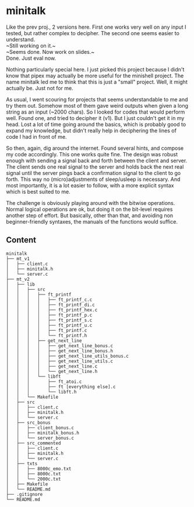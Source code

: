 # minitalk

Like the prev proj., 2 versions here. First one works very well on any input I tested, but rather complex to decipher.
The second one seems easier to understand.  
~Still working on it.~  
~Seems done. Now work on slides.~  
Done. Just eval now.  

Nothing particularly special here. I just picked this project because I didn't know that pipex may actually be more useful for the minishell project. The name minitalk led me to think that this is just a "small" project. Well, it might actually be. Just not for me. 

As usual, I went scouring for projects that seems understandable to me and try them out. Somehow most of them gave weird outputs when given a long string as an input (~2000 chars). So I looked for codes that would perform well. Found one, and tried to decipher it (v1). But I just couldn't get it in my head. Lost a lot of time going around the basics, which is probably good to expand my knowledge, but didn't really help in deciphering the lines of code I had in front of me. 

So then, again, dig around the internet. Found several hints, and compose my code accordingly. This one works quite fine. The design was robust enough with sending a signal back and forth between the client and server. The client sends one real signal to the server and holds back the next real signal until the server pings back a confirmation signal to the client to go forth. This way no (micro)adjustments of sleep/usleep is necessary. And most importantly, it is a lot easier to follow, with a more explicit syntax which is best suited to me.

The challenge is obviously playing around with the bitwise operations. Normal logical operations are ok, but doing it on the bit-level requires another step of effort. But basically, other than that, and avoiding non beginner-friendly syntaxes, the manuals of the functions would suffice.

## Content
```
minitalk
├── mt_v1
│   ├── client.c
│   ├── minitalk.h
│   └── server.c
├── mt_v2
│   ├── lib
│   │   ├── src
│   │   │   ├── ft_printf
│   │   │   │   ├── ft_printf_c.c
│   │   │   │   ├── ft_printf_di.c
│   │   │   │   ├── ft_printf_hex.c
│   │   │   │   ├── ft_printf_p.c
│   │   │   │   ├── ft_printf_s.c
│   │   │   │   ├── ft_printf_u.c
│   │   │   │   ├── ft_printf.c
│   │   │   │   └── ft_printf.h
│   │   │   ├── get_next_line
│   │   │   │   ├── get_next_line_bonus.c
│   │   │   │   ├── get_next_line_bonus.h
│   │   │   │   ├── get_next_line_utils_bonus.c
│   │   │   │   ├── get_next_line_utils.c
│   │   │   │   ├── get_next_line.c
│   │   │   │   └── get_next_line.h
│   │   │   └── libft
│   │   │       ├── ft_atoi.c
│   │   │       ├── ft [everything else].c
│   │   │       └── libft.h
│   │   └── Makefile
│   ├── src
│   │   ├── client.c
│   │   ├── minitalk.h
│   │   └── server.c
│   ├── src_bonus
│   │   ├── client_bonus.c
│   │   ├── minitalk_bonus.h
│   │   └── server_bonus.c
│   ├── src_commented
│   │   ├── client.c
│   │   ├── minitalk.h
│   │   └── server.c
│   ├── txts
│   │   ├── 8000c_emo.txt
│   │   ├── 8000c.txt
│   │   └── 2000c.txt
│   ├── Makefile
│   └── README.md
├── .gitignore
└── README.md
```

